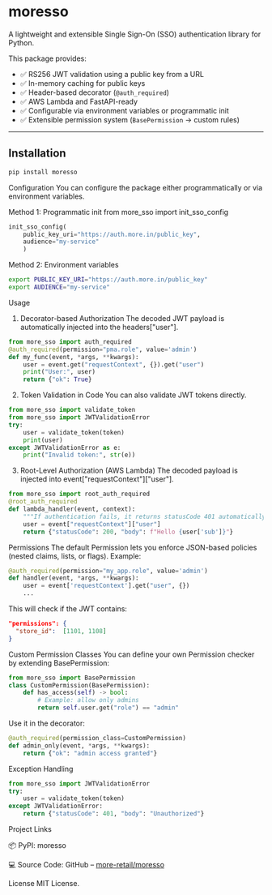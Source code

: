 # moresso  

A lightweight and extensible Single Sign-On (SSO) authentication library for Python.  

This package provides:  

- ✅ RS256 JWT validation using a public key from a URL  
- ✅ In-memory caching for public keys  
- ✅ Header-based decorator (`@auth_required`)  
- ✅ AWS Lambda and FastAPI-ready  
- ✅ Configurable via environment variables or programmatic init  
- ✅ Extensible permission system (`BasePermission` → custom rules)  

---

## Installation  

```bash
pip install moresso
```
Configuration
You can configure the package either programmatically or via environment variables.

Method 1: Programmatic init
from more_sso import init_sso_config
```python
init_sso_config(
    public_key_uri="https://auth.more.in/public_key",
    audience="my-service"
    )
```
Method 2: Environment variables
```bash
export PUBLIC_KEY_URI="https://auth.more.in/public_key"
export AUDIENCE="my-service"
```

Usage
1. Decorator-based Authorization
The decoded JWT payload is automatically injected into the headers["user"].
```python
from more_sso import auth_required
@auth_required(permission="pma.role", value='admin')
def my_func(event, *args, **kwargs):
    user = event.get("requestContext", {}).get("user")
    print("User:", user)
    return {"ok": True}

```
2. Token Validation in Code
You can also validate JWT tokens directly.
```python
from more_sso import validate_token
from more_sso import JWTValidationError
try:
    user = validate_token(token)
    print(user)
except JWTValidationError as e:
    print("Invalid token:", str(e))
```
3. Root-Level Authorization (AWS Lambda)
The decoded payload is injected into event["requestContext"]["user"].
```python
from more_sso import root_auth_required
@root_auth_required
def lambda_handler(event, context):
    """If authentication fails, it returns statusCode 401 automatically"""
    user = event["requestContext"]["user"]
    return {"statusCode": 200, "body": f"Hello {user['sub']}"}
```
Permissions
The default Permission lets you enforce JSON-based policies (nested claims, lists, or flags).
Example:
```python
@auth_required(permission="my_app.role", value='admin')
def handler(event, *args, **kwargs):
    user = event['requestContext'].get("user", {})
    ...
```
This will check if the JWT contains:
```json
"permissions": {
  "store_id":  [1101, 1108]
}
```
Custom Permission Classes
You can define your own Permission checker by extending BasePermission:
```python
from more_sso import BasePermission
class CustomPermission(BasePermission):
    def has_access(self) -> bool:
        # Example: allow only admins
        return self.user.get("role") == "admin"

```
Use it in the decorator:
```python
@auth_required(permission_class=CustomPermission)
def admin_only(event, *args, **kwargs):
    return {"ok": "admin access granted"}
```
Exception Handling
```python
from more_sso import JWTValidationError
try:
    user = validate_token(token)
except JWTValidationError:
    return {"statusCode": 401, "body": "Unauthorized"}
```
Project Links

📦 PyPI: moresso

💻 Source Code: GitHub – [more-retail/moresso](https://github.com/more-retail/moresso)

License
MIT License.

